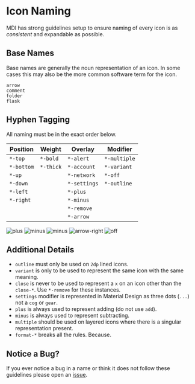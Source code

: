 # Icon Naming

MDI has strong guidelines setup to ensure naming of every icon is as _consistent_ and expandable as possible.

## Base Names

Base names are generally the noun representation of an icon. In some cases this may also be the more common software term for the icon.

```text
arrow
comment
folder
flask
```

## Hyphen Tagging

All naming must be in the exact order below.

| Position   | Weight | Overlay         | Modifier     |
|------------|-----------|--------------|--------------|
| `*-top`    | `*-bold`  | `*-alert`    | `*-multiple` |
| `*-bottom` | `*-thick` | `*-account`  | `*-variant`  |
| `*-up`     |           | `*-network`  | `*-off`      |
| `*-down`   |           | `*-settings` | `*-outline`  |
| `*-left`   |           | `*-plus`     |              |
| `*-right`  |           | `*-minus`    |              |
|            |           | `*-remove`   |              |
|            |           | `*-arrow`    |              |

![plus](/assets/resources/grid-96-plus-bottom-right.svg)
![minus](/assets/resources/grid-96-minus-bottom-right.svg)
![minus](/assets/resources/grid-96-remove-bottom-right.svg)
![arrow-right](/assets/resources/grid-96-arrow-right-bottom-right.svg)
![off](/assets/resources/grid-96-off.svg)

## Additional Details

- `outline` must only be used on `2dp` lined icons.
- `variant` is only to be used to represent the same icon with the same meaning.
- `close` is never to be used to represent a `x` on an icon other than the `close-*`. Use `*-remove` for these instances.
- `settings` modifier is represented in Material Design as three dots (`...`) not a `cog` or `gear`.
- `plus` is always used to represent adding (do not use `add`).
- `minus` is always used to represent subtracting.
- `multiple` should be used on layered icons where there is a singular representation present.
- `format-*` breaks all the rules. Because.

## Notice a Bug?

If you ever notice a bug in a name or think it does not follow these guidelines please open an [issue](https://github.com/Templarian/MaterialDesign/issues).
